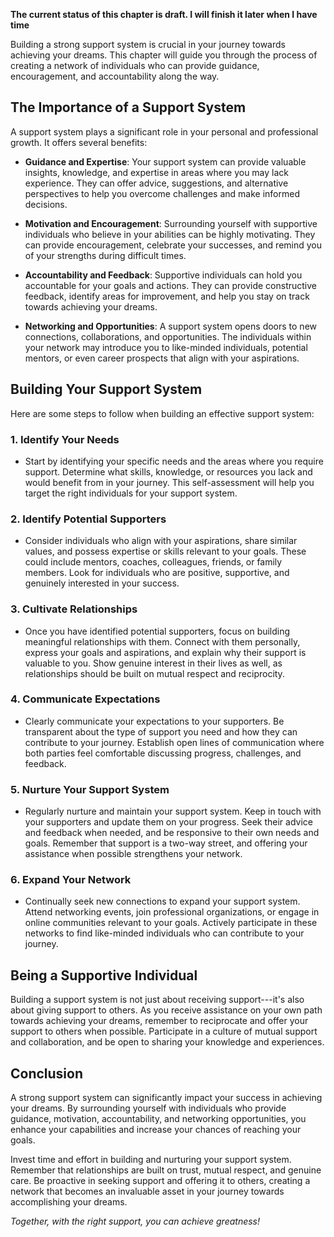 **The current status of this chapter is draft. I will finish it later when I have time**

Building a strong support system is crucial in your journey towards achieving your dreams. This chapter will guide you through the process of creating a network of individuals who can provide guidance, encouragement, and accountability along the way.

**The Importance of a Support System**
--------------------------------------

A support system plays a significant role in your personal and professional growth. It offers several benefits:

* **Guidance and Expertise**: Your support system can provide valuable insights, knowledge, and expertise in areas where you may lack experience. They can offer advice, suggestions, and alternative perspectives to help you overcome challenges and make informed decisions.

* **Motivation and Encouragement**: Surrounding yourself with supportive individuals who believe in your abilities can be highly motivating. They can provide encouragement, celebrate your successes, and remind you of your strengths during difficult times.

* **Accountability and Feedback**: Supportive individuals can hold you accountable for your goals and actions. They can provide constructive feedback, identify areas for improvement, and help you stay on track towards achieving your dreams.

* **Networking and Opportunities**: A support system opens doors to new connections, collaborations, and opportunities. The individuals within your network may introduce you to like-minded individuals, potential mentors, or even career prospects that align with your aspirations.

**Building Your Support System**
--------------------------------

Here are some steps to follow when building an effective support system:

### 1. **Identify Your Needs**

* Start by identifying your specific needs and the areas where you require support. Determine what skills, knowledge, or resources you lack and would benefit from in your journey. This self-assessment will help you target the right individuals for your support system.

### 2. **Identify Potential Supporters**

* Consider individuals who align with your aspirations, share similar values, and possess expertise or skills relevant to your goals. These could include mentors, coaches, colleagues, friends, or family members. Look for individuals who are positive, supportive, and genuinely interested in your success.

### 3. **Cultivate Relationships**

* Once you have identified potential supporters, focus on building meaningful relationships with them. Connect with them personally, express your goals and aspirations, and explain why their support is valuable to you. Show genuine interest in their lives as well, as relationships should be built on mutual respect and reciprocity.

### 4. **Communicate Expectations**

* Clearly communicate your expectations to your supporters. Be transparent about the type of support you need and how they can contribute to your journey. Establish open lines of communication where both parties feel comfortable discussing progress, challenges, and feedback.

### 5. **Nurture Your Support System**

* Regularly nurture and maintain your support system. Keep in touch with your supporters and update them on your progress. Seek their advice and feedback when needed, and be responsive to their own needs and goals. Remember that support is a two-way street, and offering your assistance when possible strengthens your network.

### 6. **Expand Your Network**

* Continually seek new connections to expand your support system. Attend networking events, join professional organizations, or engage in online communities relevant to your goals. Actively participate in these networks to find like-minded individuals who can contribute to your journey.

**Being a Supportive Individual**
---------------------------------

Building a support system is not just about receiving support---it's also about giving support to others. As you receive assistance on your own path towards achieving your dreams, remember to reciprocate and offer your support to others when possible. Participate in a culture of mutual support and collaboration, and be open to sharing your knowledge and experiences.

**Conclusion**
--------------

A strong support system can significantly impact your success in achieving your dreams. By surrounding yourself with individuals who provide guidance, motivation, accountability, and networking opportunities, you enhance your capabilities and increase your chances of reaching your goals.

Invest time and effort in building and nurturing your support system. Remember that relationships are built on trust, mutual respect, and genuine care. Be proactive in seeking support and offering it to others, creating a network that becomes an invaluable asset in your journey towards accomplishing your dreams.

*Together, with the right support, you can achieve greatness!*
